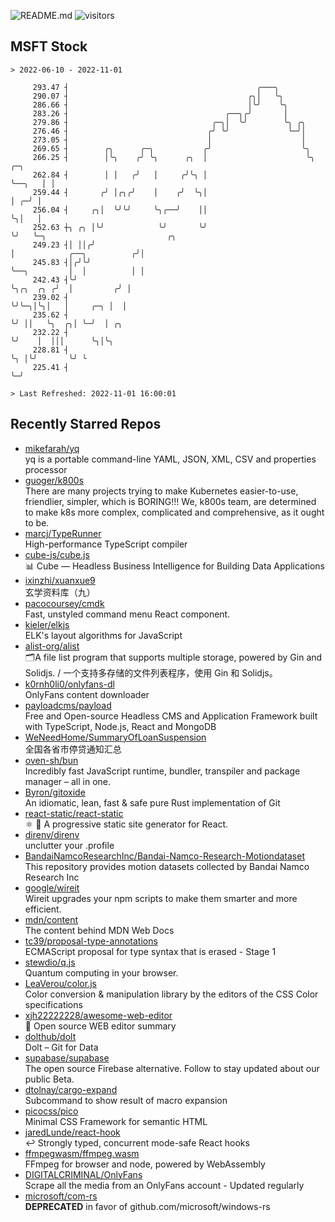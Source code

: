 ![README.md](https://github.com/Gerhut/Gerhut/workflows/README.md/badge.svg)
![visitors](https://visitors.vercel.app/Gerhut/Gerhut?token=8cf69d1f6813d272ef062726b6070c9be4ff72038cfe5a7ded7384a8da65d866)

## MSFT Stock

```
> 2022-06-10 - 2022-11-01

     293.47 ┤                                          ╭───╮                                                     
     290.07 ┤                                        ╭╮│   ╰╮                                                    
     286.66 ┤                                        │╰╯    ╰╮                                                   
     283.26 ┤                                   ╭──╮╭╯       │                                                   
     279.86 ┤                                ╭─╮│  ╰╯        ╰╮ ╭╮                                               
     276.46 ┤                               ╭╯ ╰╯             ╰─╯│                                               
     273.05 ┤                               │                    │                                               
     269.65 ┤        ╭╮      ╭─╮           ╭╯                    ╰╮                                              
     266.25 ┤        │╰╮    ╭╯ ╰╮      ╭╮  │                      ╰╮      ╭─╮                                    
     262.84 ┤        │ │   ╭╯   │     ╭╯╰╮ │                       ╰──╮   │ │                                    
     259.44 ┤       ╭╯ │╭╮╭╯    │    ╭╯  ╰╮│                          │ ╭─╯ │                                    
     256.04 ┤     ╭╮│  ╰╯╰╯     ╰╮╭──╯    ││                          ╰╮│   │                                    
     252.63 ┼╮ ╭╮ │╰╯            ╰╯       ╰╯                           ╰╯   ╰─╮                           ╭╮     
     249.23 ┤│ ││╭╯                                                           │            ╭──╮          ╭╯│     
     245.83 ┤│╭╯╰╯                                                            ╰──╮         │  │          │ │     
     242.43 ┤╰╯                                                                  ╰╮╭╮  ╭╮ ╭╯  │         ╭╯ │     
     239.02 ┤                                                                     ╰╯╰─╮│╰╮│   │     ╭─╮ │  │     
     235.62 ┤                                                                         ╰╯ ││   ╰╮  ╭╮│ ╰─╯  │ ╭╮  
     232.22 ┤                                                                            ╰╯    │  │││      ╰╮│╰╮ 
     228.81 ┤                                                                                  ╰╮ │╰╯       ╰╯ ╰ 
     225.41 ┤                                                                                   ╰─╯              

> Last Refreshed: 2022-11-01 16:00:01
```

## Recently Starred Repos

- [mikefarah/yq](https://github.com/mikefarah/yq)  
  yq is a portable command-line YAML, JSON, XML, CSV and properties processor
- [guoger/k800s](https://github.com/guoger/k800s)  
  There are many projects trying to make Kubernetes easier-to-use, friendlier, simpler, which is BORING!!! We, k800s team, are determined to make k8s more complex, complicated and comprehensive, as it ought to be.
- [marcj/TypeRunner](https://github.com/marcj/TypeRunner)  
  High-performance TypeScript compiler
- [cube-js/cube.js](https://github.com/cube-js/cube.js)  
  📊  Cube — Headless Business Intelligence for Building Data Applications
- [ixinzhi/xuanxue9](https://github.com/ixinzhi/xuanxue9)  
  玄学资料库（九）
- [pacocoursey/cmdk](https://github.com/pacocoursey/cmdk)  
  Fast, unstyled command menu React component.
- [kieler/elkjs](https://github.com/kieler/elkjs)  
  ELK's layout algorithms for JavaScript
- [alist-org/alist](https://github.com/alist-org/alist)  
  🗂️A file list program that supports multiple storage, powered by Gin and Solidjs. / 一个支持多存储的文件列表程序，使用 Gin 和 Solidjs。
- [k0rnh0li0/onlyfans-dl](https://github.com/k0rnh0li0/onlyfans-dl)  
  OnlyFans content downloader
- [payloadcms/payload](https://github.com/payloadcms/payload)  
  Free and Open-source Headless CMS and Application Framework built with TypeScript, Node.js, React and MongoDB
- [WeNeedHome/SummaryOfLoanSuspension](https://github.com/WeNeedHome/SummaryOfLoanSuspension)  
  全国各省市停贷通知汇总
- [oven-sh/bun](https://github.com/oven-sh/bun)  
  Incredibly fast JavaScript runtime, bundler, transpiler and package manager – all in one.
- [Byron/gitoxide](https://github.com/Byron/gitoxide)  
  An idiomatic, lean, fast & safe pure Rust implementation of Git
- [react-static/react-static](https://github.com/react-static/react-static)  
  ⚛️ 🚀 A progressive static site generator for React.
- [direnv/direnv](https://github.com/direnv/direnv)  
  unclutter your .profile
- [BandaiNamcoResearchInc/Bandai-Namco-Research-Motiondataset](https://github.com/BandaiNamcoResearchInc/Bandai-Namco-Research-Motiondataset)  
  This repository provides motion datasets collected by Bandai Namco Research Inc
- [google/wireit](https://github.com/google/wireit)  
  Wireit upgrades your npm scripts to make them smarter and more efficient.
- [mdn/content](https://github.com/mdn/content)  
  The content behind MDN Web Docs
- [tc39/proposal-type-annotations](https://github.com/tc39/proposal-type-annotations)  
  ECMAScript proposal for type syntax that is erased - Stage 1
- [stewdio/q.js](https://github.com/stewdio/q.js)  
  Quantum computing in your browser.
- [LeaVerou/color.js](https://github.com/LeaVerou/color.js)  
  Color conversion & manipulation library by the editors of the CSS Color specifications
- [xjh22222228/awesome-web-editor](https://github.com/xjh22222228/awesome-web-editor)  
  🔨  Open source WEB editor summary
- [dolthub/dolt](https://github.com/dolthub/dolt)  
  Dolt – Git for Data
- [supabase/supabase](https://github.com/supabase/supabase)  
  The open source Firebase alternative. Follow to stay updated about our public Beta.
- [dtolnay/cargo-expand](https://github.com/dtolnay/cargo-expand)  
  Subcommand to show result of macro expansion
- [picocss/pico](https://github.com/picocss/pico)  
  Minimal CSS Framework for semantic HTML
- [jaredLunde/react-hook](https://github.com/jaredLunde/react-hook)  
  ↩ Strongly typed, concurrent mode-safe React hooks
- [ffmpegwasm/ffmpeg.wasm](https://github.com/ffmpegwasm/ffmpeg.wasm)  
  FFmpeg for browser and node, powered by WebAssembly
- [DIGITALCRIMINAL/OnlyFans](https://github.com/DIGITALCRIMINAL/OnlyFans)  
  Scrape all the media from an OnlyFans account - Updated regularly
- [microsoft/com-rs](https://github.com/microsoft/com-rs)  
  **DEPRECATED** in favor of github.com/microsoft/windows-rs
